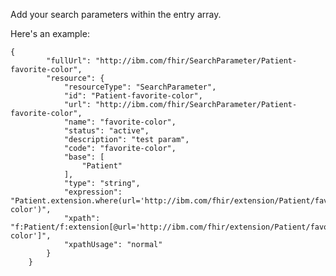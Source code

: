 Add your search parameters within the entry array.    


Here's an example:   


	{
            "fullUrl": "http://ibm.com/fhir/SearchParameter/Patient-favorite-color",
            "resource": {
                "resourceType": "SearchParameter",
                "id": "Patient-favorite-color",
                "url": "http://ibm.com/fhir/SearchParameter/Patient-favorite-color",
                "name": "favorite-color",
                "status": "active",
                "description": "test param",
                "code": "favorite-color",
                "base": [
                    "Patient"
                ],
                "type": "string",
                "expression": "Patient.extension.where(url='http://ibm.com/fhir/extension/Patient/favorite-color')",
                "xpath": "f:Patient/f:extension[@url='http://ibm.com/fhir/extension/Patient/favorite-color']",
                "xpathUsage": "normal"
            }
        }
